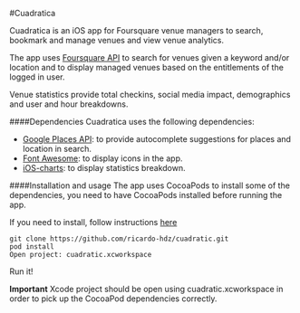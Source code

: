 #Cuadratica

Cuadratica is an iOS app for Foursquare venue managers to search, bookmark and manage venues and view venue analytics.

The app uses [Foursquare API](https://developer.foursquare.com/) to search for venues given a keyword and/or location and to display managed venues based on the entitlements of the logged in user.

Venue statistics provide total checkins, social media impact, demographics and user and hour breakdowns.

####Dependencies
Cuadratica uses the following dependencies:

- [Google Places API](https://developers.google.com/places/ios-api/start): to provide autocomplete suggestions for places and location in search.
- [Font Awesome](https://github.com/thii/FontAwesome.swift): to display icons in the app.
- [iOS-charts](https://github.com/danielgindi/ios-charts): to display statistics breakdown.

####Installation and usage
The app uses CocoaPods to install some of the dependencies, you need to have CocoaPods installed before running the app.

If you need to install, follow instructions [here](https://guides.cocoapods.org/using/getting-started.html)

```
git clone https://github.com/ricardo-hdz/cuadratic.git
pod install
Open project: cuadratic.xcworkspace
```
Run it!

**Important** Xcode project should be open using cuadratic.xcworkspace in order to pick up the CocoaPod dependencies correctly.

